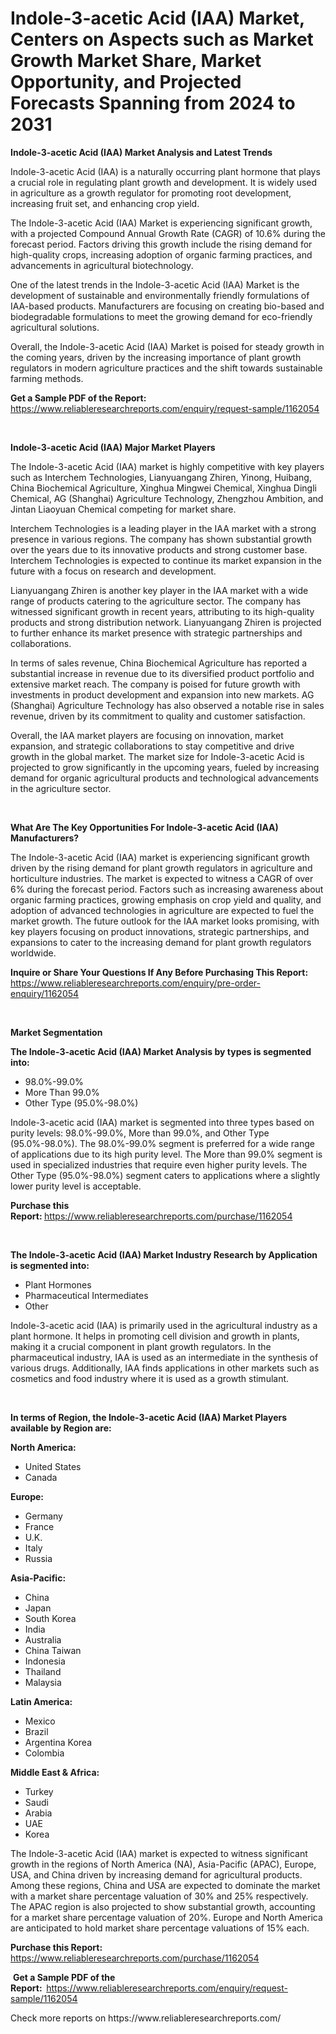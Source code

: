 <p><h1>Indole-3-acetic Acid (IAA) Market, Centers on Aspects such as Market Growth Market Share, Market Opportunity, and Projected Forecasts Spanning from 2024 to 2031</h1></p><p><strong>Indole-3-acetic Acid (IAA) Market Analysis and Latest Trends</strong></p>
<p><p>Indole-3-acetic Acid (IAA) is a naturally occurring plant hormone that plays a crucial role in regulating plant growth and development. It is widely used in agriculture as a growth regulator for promoting root development, increasing fruit set, and enhancing crop yield.</p><p>The Indole-3-acetic Acid (IAA) Market is experiencing significant growth, with a projected Compound Annual Growth Rate (CAGR) of 10.6% during the forecast period. Factors driving this growth include the rising demand for high-quality crops, increasing adoption of organic farming practices, and advancements in agricultural biotechnology.</p><p>One of the latest trends in the Indole-3-acetic Acid (IAA) Market is the development of sustainable and environmentally friendly formulations of IAA-based products. Manufacturers are focusing on creating bio-based and biodegradable formulations to meet the growing demand for eco-friendly agricultural solutions.</p><p>Overall, the Indole-3-acetic Acid (IAA) Market is poised for steady growth in the coming years, driven by the increasing importance of plant growth regulators in modern agriculture practices and the shift towards sustainable farming methods.</p></p>
<p><strong>Get a Sample PDF of the Report:&nbsp;</strong> <a href="https://www.reliableresearchreports.com/enquiry/request-sample/1162054">https://www.reliableresearchreports.com/enquiry/request-sample/1162054</a></p>
<p>&nbsp;</p>
<p><strong>Indole-3-acetic Acid (IAA) Major Market Players</strong></p>
<p><p>The Indole-3-acetic Acid (IAA) market is highly competitive with key players such as Interchem Technologies, Lianyuangang Zhiren, Yinong, Huibang, China Biochemical Agriculture, Xinghua Mingwei Chemical, Xinghua Dingli Chemical, AG (Shanghai) Agriculture Technology, Zhengzhou Ambition, and Jintan Liaoyuan Chemical competing for market share.</p><p>Interchem Technologies is a leading player in the IAA market with a strong presence in various regions. The company has shown substantial growth over the years due to its innovative products and strong customer base. Interchem Technologies is expected to continue its market expansion in the future with a focus on research and development.</p><p>Lianyuangang Zhiren is another key player in the IAA market with a wide range of products catering to the agriculture sector. The company has witnessed significant growth in recent years, attributing to its high-quality products and strong distribution network. Lianyuangang Zhiren is projected to further enhance its market presence with strategic partnerships and collaborations.</p><p>In terms of sales revenue, China Biochemical Agriculture has reported a substantial increase in revenue due to its diversified product portfolio and extensive market reach. The company is poised for future growth with investments in product development and expansion into new markets. AG (Shanghai) Agriculture Technology has also observed a notable rise in sales revenue, driven by its commitment to quality and customer satisfaction.</p><p>Overall, the IAA market players are focusing on innovation, market expansion, and strategic collaborations to stay competitive and drive growth in the global market. The market size for Indole-3-acetic Acid is projected to grow significantly in the upcoming years, fueled by increasing demand for organic agricultural products and technological advancements in the agriculture sector.</p></p>
<p>&nbsp;</p>
<p><strong>What Are The Key Opportunities For Indole-3-acetic Acid (IAA) Manufacturers?</strong></p>
<p><p>The Indole-3-acetic Acid (IAA) market is experiencing significant growth driven by the rising demand for plant growth regulators in agriculture and horticulture industries. The market is expected to witness a CAGR of over 6% during the forecast period. Factors such as increasing awareness about organic farming practices, growing emphasis on crop yield and quality, and adoption of advanced technologies in agriculture are expected to fuel the market growth. The future outlook for the IAA market looks promising, with key players focusing on product innovations, strategic partnerships, and expansions to cater to the increasing demand for plant growth regulators worldwide.</p></p>
<p><strong>Inquire or Share Your Questions If Any Before Purchasing This Report:</strong> <a href="https://www.reliableresearchreports.com/enquiry/pre-order-enquiry/1162054">https://www.reliableresearchreports.com/enquiry/pre-order-enquiry/1162054</a></p>
<p>&nbsp;</p>
<p><strong>Market Segmentation</strong></p>
<p><strong>The Indole-3-acetic Acid (IAA) Market Analysis by types is segmented into:</strong></p>
<p><ul><li>98.0%-99.0%</li><li>More Than 99.0%</li><li>Other Type (95.0%-98.0%)</li></ul></p>
<p><p>Indole-3-acetic acid (IAA) market is segmented into three types based on purity levels: 98.0%-99.0%, More than 99.0%, and Other Type (95.0%-98.0%). The 98.0%-99.0% segment is preferred for a wide range of applications due to its high purity level. The More than 99.0% segment is used in specialized industries that require even higher purity levels. The Other Type (95.0%-98.0%) segment caters to applications where a slightly lower purity level is acceptable.</p></p>
<p><strong>Purchase this Report:&nbsp;</strong><a href="https://www.reliableresearchreports.com/purchase/1162054">https://www.reliableresearchreports.com/purchase/1162054</a></p>
<p>&nbsp;</p>
<p><strong>The Indole-3-acetic Acid (IAA) Market Industry Research by Application is segmented into:</strong></p>
<p><ul><li>Plant Hormones</li><li>Pharmaceutical Intermediates</li><li>Other</li></ul></p>
<p><p>Indole-3-acetic acid (IAA) is primarily used in the agricultural industry as a plant hormone. It helps in promoting cell division and growth in plants, making it a crucial component in plant growth regulators. In the pharmaceutical industry, IAA is used as an intermediate in the synthesis of various drugs. Additionally, IAA finds applications in other markets such as cosmetics and food industry where it is used as a growth stimulant.</p></p>
<p>&nbsp;</p>
<p><strong>In terms of Region, the Indole-3-acetic Acid (IAA) Market Players available by Region are:</strong></p>
<p>
    <p> <strong> North America: </strong>
        <ul>
            <li>United States</li>
            <li>Canada</li>
        </ul>
        </p> 
    <p> <strong> Europe: </strong>
        <ul>
            <li>Germany</li>
            <li>France</li>
            <li>U.K.</li>
            <li>Italy</li>
            <li>Russia</li>
        </ul>
        </p> 
    <p> <strong> Asia-Pacific: </strong>
        <ul>
            <li>China</li>
            <li>Japan</li>
            <li>South Korea</li>
            <li>India</li>
            <li>Australia</li>
            <li>China Taiwan</li>
            <li>Indonesia</li>
            <li>Thailand</li>
            <li>Malaysia</li>
        </ul>
        </p> 
    <p> <strong> Latin America: </strong>
        <ul>
            <li>Mexico</li>
            <li>Brazil</li>
            <li>Argentina Korea</li>
            <li>Colombia</li>
        </ul>
        </p> 
    <p> <strong> Middle East & Africa: </strong>
        <ul>
            <li>Turkey</li>
            <li>Saudi</li>
            <li>Arabia</li>
            <li>UAE</li>
            <li>Korea</li>
        </ul>
    </p>
    </p>
<p><p>The Indole-3-acetic Acid (IAA) market is expected to witness significant growth in the regions of North America (NA), Asia-Pacific (APAC), Europe, USA, and China driven by increasing demand for agricultural products. Among these regions, China and USA are expected to dominate the market with a market share percentage valuation of 30% and 25% respectively. The APAC region is also projected to show substantial growth, accounting for a market share percentage valuation of 20%. Europe and North America are anticipated to hold market share percentage valuations of 15% each.</p></p>
<p><strong>Purchase this Report: </strong><a href="https://www.reliableresearchreports.com/purchase/1162054">https://www.reliableresearchreports.com/purchase/1162054</a></p>
<p>&nbsp;<strong>Get a Sample PDF of the Report:&nbsp;&nbsp;</strong><a href="https://www.reliableresearchreports.com/enquiry/request-sample/1162054">https://www.reliableresearchreports.com/enquiry/request-sample/1162054</a></p>
<p><strong></strong></p>
<p>Check more reports on https://www.reliableresearchreports.com/</p>